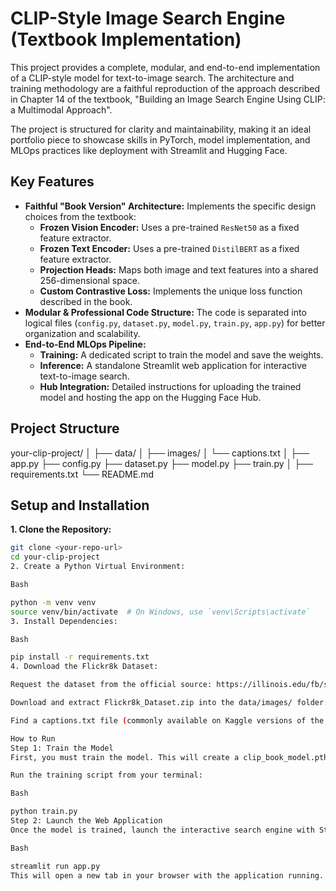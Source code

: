 # CLIP-Style Image Search Engine (Textbook Implementation)

This project provides a complete, modular, and end-to-end implementation of a CLIP-style model for text-to-image search. The architecture and training methodology are a faithful reproduction of the approach described in Chapter 14 of the textbook, "Building an Image Search Engine Using CLIP: a Multimodal Approach".

The project is structured for clarity and maintainability, making it an ideal portfolio piece to showcase skills in PyTorch, model implementation, and MLOps practices like deployment with Streamlit and Hugging Face.

## Key Features

- **Faithful "Book Version" Architecture:** Implements the specific design choices from the textbook:
  - **Frozen Vision Encoder:** Uses a pre-trained `ResNet50` as a fixed feature extractor.
  - **Frozen Text Encoder:** Uses a pre-trained `DistilBERT` as a fixed feature extractor.
  - **Projection Heads:** Maps both image and text features into a shared 256-dimensional space.
  - **Custom Contrastive Loss:** Implements the unique loss function described in the book.
- **Modular & Professional Code Structure:** The code is separated into logical files (`config.py`, `dataset.py`, `model.py`, `train.py`, `app.py`) for better organization and scalability.
- **End-to-End MLOps Pipeline:**
  - **Training:** A dedicated script to train the model and save the weights.
  - **Inference:** A standalone Streamlit web application for interactive text-to-image search.
  - **Hub Integration:** Detailed instructions for uploading the trained model and hosting the app on the Hugging Face Hub.

## Project Structure
your-clip-project/
│
├── data/
│   ├── images/
│   └── captions.txt
│
├── app.py
├── config.py
├── dataset.py
├── model.py
├── train.py
│
├── requirements.txt
└── README.md


## Setup and Installation

**1. Clone the Repository:**
```bash
git clone <your-repo-url>
cd your-clip-project
2. Create a Python Virtual Environment:

Bash

python -m venv venv
source venv/bin/activate  # On Windows, use `venv\Scripts\activate`
3. Install Dependencies:

Bash

pip install -r requirements.txt
4. Download the Flickr8k Dataset:

Request the dataset from the official source: https://illinois.edu/fb/sec/1713398.

Download and extract Flickr8k_Dataset.zip into the data/images/ folder.

Find a captions.txt file (commonly available on Kaggle versions of the dataset) and place it at data/captions.txt.

How to Run
Step 1: Train the Model
First, you must train the model. This will create a clip_book_model.pth file containing the learned weights of the projection heads.

Run the training script from your terminal:

Bash

python train.py
Step 2: Launch the Web Application
Once the model is trained, launch the interactive search engine with Streamlit:

Bash

streamlit run app.py
This will open a new tab in your browser with the application running.